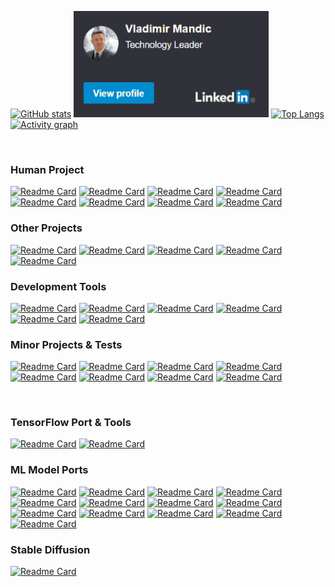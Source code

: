 [![GitHub stats](https://github-readme-stats.vercel.app/api?username=vladmandic&count_private=true&show_icons=true&theme=dark&include_all_commits=true&hide_border=true&hide=prs&bg_color=31313A)](https://github.com/vladmandic/vladmandic)
<a href="https://www.linkedin.com/in/cyan051/"><img src="linkedin.png" alt="linkedin" height="170"/></a>
[![Top Langs](https://github-readme-stats.vercel.app/api/top-langs/?username=vladmandic&hide=JavaScript,HTML,CSS,ipynb&layout=compact&theme=dark&hide_border=true&bg_color=31313A&langs_count=8)](https://github.com/vladmandic/vladmandic)
[![Activity graph](https://github-readme-activity-graph.cyclic.app/graph?username=vladmandic&theme=xcode&hide_border=true)](https://github.com/ashutosh00710/github-readme-activity-graph)

<br>

### **Human** Project

[![Readme Card](https://github-readme-stats.vercel.app/api/pin/?username=vladmandic&repo=human&theme=dark&hide_border=true&bg_color=446644)](https://github.com/vladmandic/human)
[![Readme Card](https://github-readme-stats.vercel.app/api/pin/?username=vladmandic&repo=human-models&theme=dark&hide_border=true&bg_color=446644)](https://github.com/vladmandic/human-models)
[![Readme Card](https://github-readme-stats.vercel.app/api/pin/?username=vladmandic&repo=human-motion&theme=dark&hide_border=true&bg_color=446644)](https://github.com/vladmandic/human-motion)
[![Readme Card](https://github-readme-stats.vercel.app/api/pin/?username=vladmandic&repo=human-three-vrm&theme=dark&hide_border=true&bg_color=446644)](https://github.com/vladmandic/human-three-vrm)
[![Readme Card](https://github-readme-stats.vercel.app/api/pin/?username=vladmandic&repo=human-bjs-vrm&theme=dark&hide_border=true&bg_color=446644)](https://github.com/vladmandic/human-bjs-vrm)
[![Readme Card](https://github-readme-stats.vercel.app/api/pin/?username=vladmandic&repo=human-match&theme=dark&hide_border=true&bg_color=446644)](https://github.com/vladmandic/human-match)
[![Readme Card](https://github-readme-stats.vercel.app/api/pin/?username=vladmandic&repo=human-next&theme=dark&hide_border=true&bg_color=446644)](https://github.com/vladmandic/human-next)
[![Readme Card](https://github-readme-stats.vercel.app/api/pin/?username=vladmandic&repo=human-electron&theme=dark&hide_border=true&bg_color=446644)](https://github.com/vladmandic/human-electron)

### Other Projects

[![Readme Card](https://github-readme-stats.vercel.app/api/pin/?username=vladmandic&repo=holistic&theme=dark&hide_border=true&bg_color=444466)](https://github.com/vladmandic/holistic)
[![Readme Card](https://github-readme-stats.vercel.app/api/pin/?username=vladmandic&repo=face-api&theme=dark&hide_border=true&bg_color=444466)](https://github.com/vladmandic/face-api)
[![Readme Card](https://github-readme-stats.vercel.app/api/pin/?username=vladmandic&repo=pigallery&theme=dark&hide_border=true&bg_color=444466)](https://github.com/vladmandic/pigallery)
[![Readme Card](https://github-readme-stats.vercel.app/api/pin/?username=vladmandic&repo=body-pose&theme=dark&hide_border=true&bg_color=444466)](https://github.com/vladmandic/body-pose)
[![Readme Card](https://github-readme-stats.vercel.app/api/pin/?username=vladmandic&repo=weather&theme=dark&hide_border=true&bg_color=444466)](https://github.com/vladmandic/weather)

### Development Tools

[![Readme Card](https://github-readme-stats.vercel.app/api/pin/?username=vladmandic&repo=piproxy&theme=dark&hide_border=true&bg_color=664444)](https://github.com/vladmandic/piproxy)
[![Readme Card](https://github-readme-stats.vercel.app/api/pin/?username=vladmandic&repo=build&theme=dark&hide_border=true&bg_color=664444)](https://github.com/vladmandic/build)
[![Readme Card](https://github-readme-stats.vercel.app/api/pin/?username=vladmandic&repo=piacme&theme=dark&hide_border=true&bg_color=664444)](https://github.com/vladmandic/piacme)
[![Readme Card](https://github-readme-stats.vercel.app/api/pin/?username=vladmandic&repo=pilogger&theme=dark&hide_border=true&bg_color=664444)](https://github.com/vladmandic/pilogger)
[![Readme Card](https://github-readme-stats.vercel.app/api/pin/?username=vladmandic&repo=gitstats&theme=dark&hide_border=true&bg_color=664444)](https://github.com/vladmandic/gitstats)
[![Readme Card](https://github-readme-stats.vercel.app/api/pin/?username=vladmandic&repo=template&theme=dark&hide_border=true&bg_color=664444)](https://github.com/vladmandic/template)

### Minor Projects & Tests

[![Readme Card](https://github-readme-stats.vercel.app/api/pin/?username=vladmandic&repo=stream-rtsp&theme=dark&hide_border=true&bg_color=666644)](https://github.com/vladmandic/stream-rtsp)
[![Readme Card](https://github-readme-stats.vercel.app/api/pin/?username=vladmandic&repo=piclock&theme=dark&hide_border=true&bg_color=666644)](https://github.com/vladmandic/piclock)
[![Readme Card](https://github-readme-stats.vercel.app/api/pin/?username=vladmandic&repo=stocks&theme=dark&hide_border=true&bg_color=666644)](https://github.com/vladmandic/stocks)
[![Readme Card](https://github-readme-stats.vercel.app/api/pin/?username=vladmandic&repo=wasm-assemblyscript&theme=dark&hide_border=true&bg_color=666644)](https://github.com/vladmandic/wasm-assemblyscript)
[![Readme Card](https://github-readme-stats.vercel.app/api/pin/?username=vladmandic&repo=solar-system&theme=dark&hide_border=true&bg_color=666644)](https://github.com/vladmandic/solar-system)
[![Readme Card](https://github-readme-stats.vercel.app/api/pin/?username=vladmandic&repo=chess&theme=dark&hide_border=true&bg_color=666644)](https://github.com/vladmandic/chess)
[![Readme Card](https://github-readme-stats.vercel.app/api/pin/?username=vladmandic&repo=snaps&theme=dark&hide_border=true&bg_color=666644)](https://github.com/vladmandic/snaps)
[![Readme Card](https://github-readme-stats.vercel.app/api/pin/?username=vladmandic&repo=fitgirl&theme=dark&hide_border=true&bg_color=666644)](https://github.com/vladmandic/fitgirl)

<br>

### TensorFlow Port & Tools

[![Readme Card](https://github-readme-stats.vercel.app/api/pin/?username=vladmandic&repo=tfjs&theme=dark&hide_border=true&bg_color=444444)](https://github.com/vladmandic/tfjs)
[![Readme Card](https://github-readme-stats.vercel.app/api/pin/?username=vladmandic&repo=tfjs-utils&theme=dark&hide_border=true&bg_color=444444)](https://github.com/vladmandic/tfjs-utils)

### ML Model Ports

[![Readme Card](https://github-readme-stats.vercel.app/api/pin/?username=vladmandic&repo=tf-cnn-classification&theme=dark&hide_border=true&bg_color=664466)](https://github.com/vladmandic/tf-cnn-classification)
[![Readme Card](https://github-readme-stats.vercel.app/api/pin/?username=vladmandic&repo=nudenet&theme=dark&hide_border=true&bg_color=664466)](https://github.com/vladmandic/nudenet)
[![Readme Card](https://github-readme-stats.vercel.app/api/pin/?username=vladmandic&repo=mb3-centernet&theme=dark&hide_border=true&bg_color=664466)](https://github.com/vladmandic/mb3-centernet)
[![Readme Card](https://github-readme-stats.vercel.app/api/pin/?username=vladmandic&repo=nanodet&theme=dark&hide_border=true&bg_color=664466)](https://github.com/vladmandic/nanodet)
[![Readme Card](https://github-readme-stats.vercel.app/api/pin/?username=vladmandic&repo=movenet&theme=dark&hide_border=true&bg_color=664466)](https://github.com/vladmandic/movenet)
[![Readme Card](https://github-readme-stats.vercel.app/api/pin/?username=vladmandic&repo=efficientpose&theme=dark&hide_border=true&bg_color=664466)](https://github.com/vladmandic/efficientpose)
[![Readme Card](https://github-readme-stats.vercel.app/api/pin/?username=vladmandic&repo=blazepose&theme=dark&hide_border=true&bg_color=664466)](https://github.com/vladmandic/blazepose)
[![Readme Card](https://github-readme-stats.vercel.app/api/pin/?username=vladmandic&repo=anti-spoofing&theme=dark&hide_border=true&bg_color=664466)](https://github.com/vladmandic/anti-spoofing)
[![Readme Card](https://github-readme-stats.vercel.app/api/pin/?username=vladmandic&repo=dbface&theme=dark&hide_border=true&bg_color=664466)](https://github.com/vladmandic/dbface)
[![Readme Card](https://github-readme-stats.vercel.app/api/pin/?username=vladmandic&repo=cartoonize&theme=dark&hide_border=true&bg_color=664466)](https://github.com/vladmandic/cartoonize)
[![Readme Card](https://github-readme-stats.vercel.app/api/pin/?username=vladmandic&repo=anime&theme=dark&hide_border=true&bg_color=664466)](https://github.com/vladmandic/anime)
[![Readme Card](https://github-readme-stats.vercel.app/api/pin/?username=vladmandic&repo=insightface&theme=dark&hide_border=true&bg_color=664466)](https://github.com/vladmandic/insightface)
[![Readme Card](https://github-readme-stats.vercel.app/api/pin/?username=vladmandic&repo=segmentation&theme=dark&hide_border=true&bg_color=664466)](https://github.com/vladmandic/segmentation)

### Stable Diffusion
[![Readme Card](https://github-readme-stats.vercel.app/api/pin/?username=vladmandic&repo=automatic&theme=dark&hide_border=true&bg_color=773344)](https://github.com/vladmandic/automatic)
